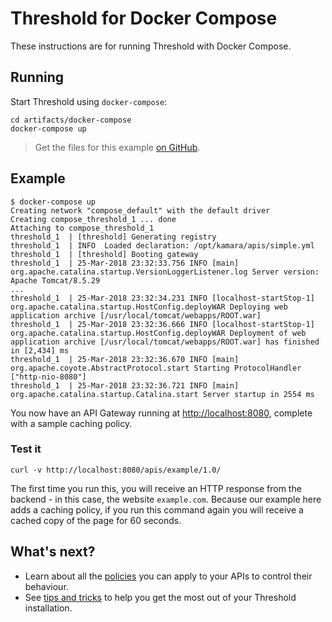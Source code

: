 Threshold for Docker Compose
============================

These instructions are for running Threshold with Docker Compose.

## Running

Start Threshold using `docker-compose`:

    cd artifacts/docker-compose
	docker-compose up

> Get the files for this example [on GitHub](https://github.com/gatehill/threshold-docs/tree/master/artifacts/docker-compose).

## Example

```
$ docker-compose up
Creating network "compose_default" with the default driver
Creating compose_threshold_1 ... done
Attaching to compose_threshold_1
threshold_1  | [threshold] Generating registry
threshold_1  | INFO  Loaded declaration: /opt/kamara/apis/simple.yml
threshold_1  | [threshold] Booting gateway
threshold_1  | 25-Mar-2018 23:32:33.756 INFO [main] org.apache.catalina.startup.VersionLoggerListener.log Server version:        Apache Tomcat/8.5.29
...
threshold_1  | 25-Mar-2018 23:32:34.231 INFO [localhost-startStop-1] org.apache.catalina.startup.HostConfig.deployWAR Deploying web application archive [/usr/local/tomcat/webapps/ROOT.war]
threshold_1  | 25-Mar-2018 23:32:36.666 INFO [localhost-startStop-1] org.apache.catalina.startup.HostConfig.deployWAR Deployment of web application archive [/usr/local/tomcat/webapps/ROOT.war] has finished in [2,434] ms
threshold_1  | 25-Mar-2018 23:32:36.670 INFO [main] org.apache.coyote.AbstractProtocol.start Starting ProtocolHandler ["http-nio-8080"]
threshold_1  | 25-Mar-2018 23:32:36.721 INFO [main] org.apache.catalina.startup.Catalina.start Server startup in 2554 ms
```

You now have an API Gateway running at [http://localhost:8080](http://localhost:8080), complete with a sample caching policy. 

### Test it

    curl -v http://localhost:8080/apis/example/1.0/

The first time you run this, you will receive an HTTP response from the backend - in this case, the website `example.com`. Because our example here adds a caching policy, if you run this command again you will receive a cached copy of the page for 60 seconds.

## What's next?

* Learn about all the [policies](../policies.md) you can apply to your APIs to control their behaviour.
* See [tips and tricks](../tips.md) to help you get the most out of your Threshold installation.
